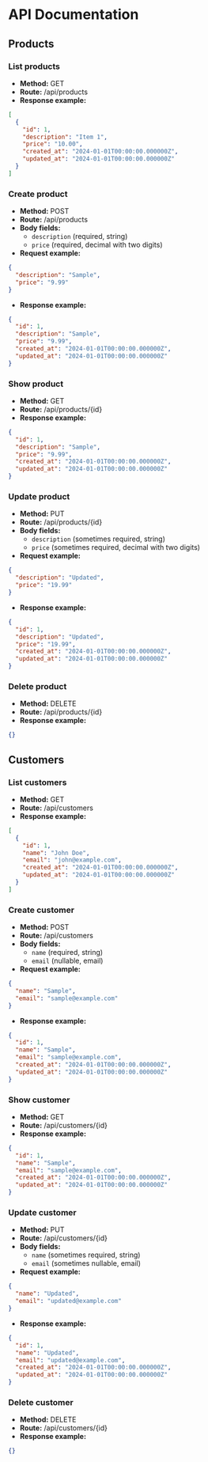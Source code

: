 # API Documentation

## Products

### List products
- **Method:** GET
- **Route:** /api/products
- **Response example:**
```json
[
  {
    "id": 1,
    "description": "Item 1",
    "price": "10.00",
    "created_at": "2024-01-01T00:00:00.000000Z",
    "updated_at": "2024-01-01T00:00:00.000000Z"
  }
]
```

### Create product
- **Method:** POST
- **Route:** /api/products
- **Body fields:**
  - `description` (required, string)
  - `price` (required, decimal with two digits)
- **Request example:**
```json
{
  "description": "Sample",
  "price": "9.99"
}
```
- **Response example:**
```json
{
  "id": 1,
  "description": "Sample",
  "price": "9.99",
  "created_at": "2024-01-01T00:00:00.000000Z",
  "updated_at": "2024-01-01T00:00:00.000000Z"
}
```

### Show product
- **Method:** GET
- **Route:** /api/products/{id}
- **Response example:**
```json
{
  "id": 1,
  "description": "Sample",
  "price": "9.99",
  "created_at": "2024-01-01T00:00:00.000000Z",
  "updated_at": "2024-01-01T00:00:00.000000Z"
}
```

### Update product
- **Method:** PUT
- **Route:** /api/products/{id}
- **Body fields:**
  - `description` (sometimes required, string)
  - `price` (sometimes required, decimal with two digits)
- **Request example:**
```json
{
  "description": "Updated",
  "price": "19.99"
}
```
- **Response example:**
```json
{
  "id": 1,
  "description": "Updated",
  "price": "19.99",
  "created_at": "2024-01-01T00:00:00.000000Z",
  "updated_at": "2024-01-01T00:00:00.000000Z"
}
```

### Delete product
- **Method:** DELETE
- **Route:** /api/products/{id}
- **Response example:**
```json
{}
```

## Customers

### List customers
- **Method:** GET
- **Route:** /api/customers
- **Response example:**
```json
[
  {
    "id": 1,
    "name": "John Doe",
    "email": "john@example.com",
    "created_at": "2024-01-01T00:00:00.000000Z",
    "updated_at": "2024-01-01T00:00:00.000000Z"
  }
]
```

### Create customer
- **Method:** POST
- **Route:** /api/customers
- **Body fields:**
  - `name` (required, string)
  - `email` (nullable, email)
- **Request example:**
```json
{
  "name": "Sample",
  "email": "sample@example.com"
}
```
- **Response example:**
```json
{
  "id": 1,
  "name": "Sample",
  "email": "sample@example.com",
  "created_at": "2024-01-01T00:00:00.000000Z",
  "updated_at": "2024-01-01T00:00:00.000000Z"
}
```

### Show customer
- **Method:** GET
- **Route:** /api/customers/{id}
- **Response example:**
```json
{
  "id": 1,
  "name": "Sample",
  "email": "sample@example.com",
  "created_at": "2024-01-01T00:00:00.000000Z",
  "updated_at": "2024-01-01T00:00:00.000000Z"
}
```

### Update customer
- **Method:** PUT
- **Route:** /api/customers/{id}
- **Body fields:**
  - `name` (sometimes required, string)
  - `email` (sometimes nullable, email)
- **Request example:**
```json
{
  "name": "Updated",
  "email": "updated@example.com"
}
```
- **Response example:**
```json
{
  "id": 1,
  "name": "Updated",
  "email": "updated@example.com",
  "created_at": "2024-01-01T00:00:00.000000Z",
  "updated_at": "2024-01-01T00:00:00.000000Z"
}
```

### Delete customer
- **Method:** DELETE
- **Route:** /api/customers/{id}
- **Response example:**
```json
{}
```
